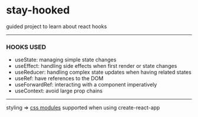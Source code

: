 # stay-hooked
guided project to learn about react hooks

--- 
### HOOKS USED

- useState: managing simple state changes
- useEffect: handling side effects when first render or state changes
- useReducer: handling complex state updates when having related states
- useRef: have references to the DOM
- useForwardRef: interacting with a component imperatively
- useContext: avoid large prop chains

--- 
styling => <a href="https://github.com/css-modules/css-modules">css modules</a> supported when using create-react-app


